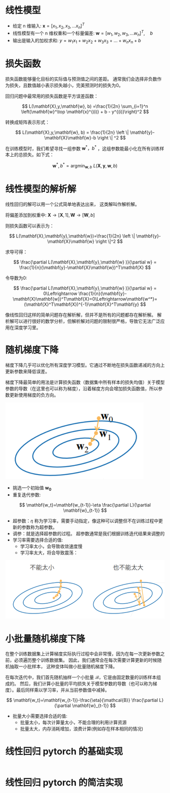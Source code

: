 # 线性模型
- 给定 n 维输入: $\mathbf{x}  = [x_1,x_2,x_3,...x_n]^T$
- 线性模型有一个 n 维权重和一个标量偏差: $\mathbf{w}  = [w_1,w_2,w_3,...w_n]^T,\quad{b}$
- 输出是输入的加权求和: $y = w_1x_1 + w_2x_2+w_3x_3+...+w_nx_n+b$

# 损失函数
损失函数能够量化目标的实际值与预测值之间的差距。 通常我们会选择非负数作为损失，且数值越小表示损失越小，完美预测时的损失为0。

回归问题中最常用的损失函数是平方误差函数：

$$
L(\mathbf{X},y,\mathbf{w}, b) =\frac{1}{2n} \sum_{i=1}^n \left(\mathbf{w}^\top \mathbf{x}^{(i)} + b - y^{(i)}\right)^2
$$

转换成矩阵表示形式：

$$
L(\mathbf{X},y,\mathbf{w}, b) = \frac{1}{2n} \left \| \mathbf{y}-\mathbf{X}\mathbf{w}-b \right \| ^2
$$

在训练模型时，我们希望寻找一组参数 $\mathbf{w}^\ast，b^\ast$ ，这组参数能最小化在所有训练样本上的总损失。如下式：

$$
\mathbf{w}^\ast, b^\ast = \operatorname*{argmin}_{\mathbf{w}, b}\  L(\mathbf{X},\mathbf{y},\mathbf{w}, b)
$$

# 线性模型的解析解
线性回归的解可以用一个公式简单地表达出来， 这类解叫作解析解。

将偏差添加到权重中: $\mathbf{X} \longrightarrow  [\mathbf{X} ,1],\mathbf{W} \longrightarrow  [\mathbf{W},b]$

则损失函数可以表示为：

$$
L(\mathbf{X},\mathbf{y},\mathbf{w})=\frac{1}{2n} \left \| \mathbf{y}-\mathbf{X}\mathbf{w} \right \|^2 
$$

求导可得：

$$
\frac{\partial L(\mathbf{X},\mathbf{y},\mathbf{w} )}{\partial w} = \frac{1}{n}(\mathbf{y}-\mathbf{X}\mathbf{w})^T\mathbf{X}  
$$

令导数为0:

$$
\frac{\partial L(\mathbf{X},\mathbf{y},\mathbf{w} )}{\partial w} = 0\Leftrightarrow \frac{1}{n}(\mathbf{y}-\mathbf{X}\mathbf{w})^T\mathbf{X}=0\Leftrightarrow\mathbf{w^*}=(\mathbf{X}^T\mathbf{X})^{-1}\mathbf{X}^T\mathbf{y}
$$

像线性回归这样的简单问题存在解析解，但并不是所有的问题都存在解析解。 解析解可以进行很好的数学分析，但解析解对问题的限制很严格，导致它无法广泛应用在深度学习里。


# 随机梯度下降
梯度下降几乎可以优化所有深度学习模型。它通过不断地在损失函数递减的方向上更新参数来降低误差。

梯度下降最简单的用法是计算损失函数（数据集中所有样本的损失均值）关于模型参数的导数（在这里也可以称为梯度），沿着梯度方向会增加损失函数值，所以参数更新使用梯度的负方向。

![](./imgs/sgd.png)

- 挑选一个初始值 $\mathbf{w_0}$
- 重复迭代参数:

$$
\mathbf{w_t}=\mathbf{w_{t-1}}-\eta \frac{\partial L}{\partial \mathbf{w}_{t-1}} 
$$

- 超参数：$\eta$ 称为学习率，需要手动指定，像这种可以调整但不在训练过程中更新的参数称为超参数。
- 调参：就是选择超参数的过程。 超参数通常是我们根据训练迭代结果来调整的
- 学习率需要选择合适的值:
    - 学习率太小，会导致收敛速度慢
    - 学习率太大，将会导致震荡：

![](./imgs/lr.png)

# 小批量随机梯度下降
在整个训练数据集上计算梯度实际执行过程中会非常慢，因为在每一次更新参数之前，必须遍历整个训练数据集。 因此，我们通常会在每次需要计算更新的时候随机抽取一小批样本， 这种变体叫做小批量随机梯度下降。

在每次迭代中，我们首先随机抽样一个小批量 $\mathcal{B}$，它是由固定数量的训练样本组成的。 然后，我们计算小批量的平均损失关于模型参数的导数（也可以称为梯度）。最后同样乘以学习率，并从当前参数值中减掉。

$$
\mathbf{w_t}=\mathbf{w_{t-1}}-\frac{\eta}{\mathcal{B}}  \frac{\partial L}{\partial \mathbf{w}_{t-1}} 
$$

- 批量大小需要选择合适的值:
    - 批量太小，每次计算量太小，不能合理的利用计算资源
    - 批量太大，内存消耗增加，浪费计算(例如存在样本相同的情况)

# 线性回归 pytorch 的基础实现
```

```

# 线性回归 pytorch 的简洁实现